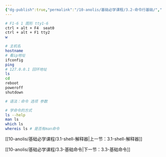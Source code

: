 ```yaml
---
{"dg-publish":true,"permalink":"/10-anolis/基础必学课程/3.2-命令行基础/","dgPassFrontmatter":true}
---
```



```bash
# F1-6 1 图形 tty1-6
ctrl + alt + F4  seat0
ctrl + alt + F1 tty2
w

# 主机名
hostname
# 看ip地址
ifconfig
ping
# 127.0.0.1 回环地址
ls
cd
reboot
poweroff
shutdown

# 语法：命令 选项 参数

# 学命令的方式
ls --help
man ls
which ls
whereis ls # 是否有man命令


```


[[10-anolis/基础必学课程/3.1-shell-解释器\|上一节：3.1-shell-解释器]]

[[10-anolis/基础必学课程/3.3-基础命令\|下一节：3.3-基础命令]]